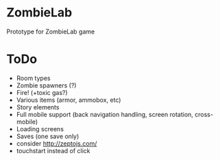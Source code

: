 # ZombieLab
Prototype for ZombieLab game
# ToDo
- Room types
- Zombie spawners (?)
- Fire! (+toxic gas?)
- Various items (armor, ammobox, etc)
- Story elements
- Full mobile support (back navigation handling, screen rotation, cross-mobile)
- Loading screens
- Saves (one save only)
- consider http://zeptojs.com/
- touchstart instead of click